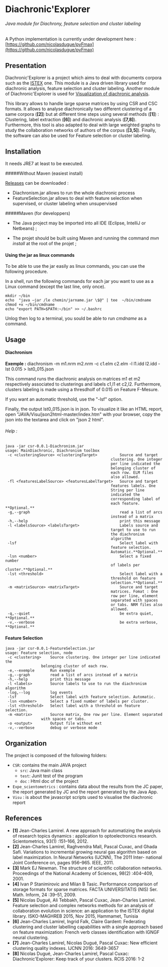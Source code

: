 # Diachronic'Explorer
###### Java module for Diachrony, feature selection and cluster labeling

A Python implementation is currently under development here : [https://github.com/nicolasdugue/pyFmax](https://github.com/nicolasdugue/pyFmax)

## Presentation
Diachronic'Explorer is a project which aims to deal with documents corpora such as the [ISTEX](http://www.istex.fr/) one. This module is a Java driven library used for diachronic analysis, feature selection and cluster labeling. Another module of Diachronic'Explorer is used for [Visualization of diachronic analysis](https://github.com/nicolasdugue/istex-demonstrateur).

This library allows to handle large sparse matrices by using CSR and CSC formats.
It allows to analyse diachronically two different clustering of a same corpora (**[2]**) but at different time steps using several methods (**[1]**) : Clustering, label extraction (**[6]**) and diachronic analysis (**[7,8]**).
Furthermore, this tool is also adapted to deal with large weighted graphs to study the collaboration networks of authors of the corpus (**[3,5]**).
Finally, the software can also be used for Feature selection or cluster labeling.

## Installation

It needs JRE7 at least to be executed.

#####Without Maven (easiest install)

 [Releases](https://github.com/nicolasdugue/istex/releases) can be downloaded : 
* Diachronism.jar allows to run the whole diachronic process
* FeatureSelection.jar allows to deal with feature selection when supervised, or cluster labeling when unsupervised

#####Maven (for developpers)
* The Java project may be imported into all IDE (Eclipse, IntelliJ or Netbeans) ;

* The projet should be built using Maven and running the command *mvn install* at the root of the projet ;



#### Using the jar as linux commands

To be able to use the jar easily as linux commands, you can use the following procedure.

In a shell, run the following commands for each jar you want to use as a Linux command (except the last line, only once).

	mkdir ~/bin
	echo  "java –jar /le chemin/jarname.jar \$@" | tee  ~/bin/cmdname
	chmod +x ~/bin/cmdname
	echo "export PATH=$PATH:~/bin" >> ~/.bashrc
	

Unlog then log to a terminal, you sould be able to run *cmdname* as a command.

## Usage

#### Diachronism

**Exemple :**
	diachronism -m m1.nrm m2.nrm -c c1.elm c2.elm -l l1.idd l2.idd -lst 0.015 > lst0_015.json


This command runs the diachronic analysis on matrices m1 et m2 respectively associated to clusterings and labels c1,l1 et c2,l2. Furthermore, clusters labeling is made using a thresdholf of 0.015 on Feature F-Mesure.

If you want an automatic threshold, use the "-lsf" option.

Finally, the output lst0_015.json is in json. To visualize it like an HTML report, open "JAVA/Visu/json2html-master/index.htm" with your browser, copy the json into the textarea and click on "json 2  html".


###### Help : 
	
	java -jar csr-0.0.1-Diachronism.jar 
	usage: MainDiachronic, Diachronism toolbox
	 -c <clusteringSource> <clusteringTarget>          Source and target
		                                           clustering. One integer
		                                           per line indicated the
		                                           belonging cluster of
		                                           each row. ELM files
		                                           also allowed.
	 -fl <featuresLabelSource> <featuresLabelTarget>   Source and target
		                                           features labels. One
		                                           String per line
		                                           indicated the
		                                           corresponding label of
		                                           each feature. **Optional.**
	 -g,--graph                                        read a list of arcs
		                                           instead of a matrix
	 -h,--help                                         print this message
	 -l <labelsSource> <labelsTarget>                  Labels source and
		                                           target to use to run
		                                           the diachronism
		                                           algorithm
	 -lsf                                              Select label with
		                                           feature selection.
		                                           Automatic.**Optional.**
	 -lsn <number>                                     Select a fixed number
		                                           of labels per cluster.**Optional.**
	 -lst <threshold>                                  Select label with a
		                                           threshold on feature
		                                           selection.**Optional.**
	 -m <matrixSource> <matrixTarget>                  Source and target
		                                           matrices. Fomat : One
		                                           row per line, element
		                                           separated with spaces
		                                           or tabs. NRM files also
		                                           allowed.
	 -q,--quiet                                        be extra quiet, **Optional.**
	 -v,--verbose                                      be extra verbose, **Optional.**

#### Feature Selection

	java -jar csr-0.0.1-FeatureSelection.jar 
	usage: Feature selection, node
	 -c <clustering>    Source clustering. One integer per line indicated the
		            belonging cluster of each row.
	 -e,--exemple       Run exemple
	 -g,--graph         read a list of arcs instead of a matrix
	 -h,--help          print this message
	 -l <labels>        Source labels to use to run the diachronism algorithm
	 -log,--log         log events
	 -lsf               Select label with feature selection. Automatic.
	 -lsn <number>      Select a fixed number of labels per cluster.
	 -lst <threshold>   Select label with a threshold on feature selection.
	 -m <matrix>        Source matrix, One row per line. Element separated
		            with spaces or tabs.
	 -o <output>        Output file without ext
	 -v,--verbose       debug or verbose mode


## Organization
The project is composed of the following folders:
* `CSR`: contains the main JAVA project
  * `src`: Java main class
  * `test`: Junit test of the program
  * `doc` : Html doc of the project
* `Expe_scientometrics` : contains data about the results from the JC paper, the report generated by JC and the report generated by the Java App.
* `Visu` : is about the javascript scripts used to visualise the diachronic report

## References
* **[1]** Jean-Charles Lamirel. A new approach for automatizing the analysis of research topics dynamics :
application to optoelectronics research. Scientometrics, 93(1) :151–166, 2012.
* **[2]** Jean-Charles Lamirel, Raghvendra Mall, Pascal Cuxac, and Ghada Safi. Variations to incremental growing neural gas algorithm based on label maximization. In Neural Networks (IJCNN), The 2011 Inter-
national Joint Conference on, pages 956–965. IEEE, 2011.
* **[3]** Mark EJ Newman. The structure of scientific collaboration networks. Proceedings of the National
Academy of Sciences, 98(2) :404–409, 2001.
* **[4]** Ivan P Stanimirovic and Milan B Tasic. Performance comparison of storage formats for sparse matrices.
FACTA UNIVERSITATIS (NIS) Ser. Math. Inform, 24 :39–51, 2009.
* **[5]** Nicolas Dugué, Ali Tebbakh, Pascal Cuxac, Jean-Charles Lamirel. Feature selection and complex networks methods for an analysis of collaboration evolution in science: an application to the ISTEX digital library. ISKO-MAGHREB 2015, Nov 2015, Hammamet, Tunisia
* **[6]** Jean-Charles Lamirel, Ingrid Falk, Claire Gardent: Federating clustering and cluster labelling capabilities with a single approach based on feature maximization: French verb classes identification with IGNGF neural clustering.
* **[7]** Jean-Charles Lamirel, Nicolas Dugué, Pascal Cuxac: New efficient clustering quality indexes. IJCNN 2016: 3649-3657
* **[8]** Nicolas Dugué, Jean-Charles Lamirel, Pascal Cuxac: Diachronic'Explorer: Keep track of your clusters. RCIS 2016: 1-2
